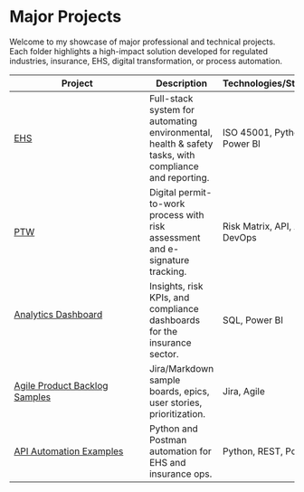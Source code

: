 # Major Projects

Welcome to my showcase of major professional and technical projects. Each folder highlights a high-impact solution developed for regulated industries, insurance, EHS, digital transformation, or process automation.

| Project | Description | Technologies/Standards | Impact |
|---------|-------------|-----------------------|--------|
| [EHS](./EHS-Workflow-Automation/) &nbsp;&nbsp;&nbsp;&nbsp; | Full-stack system for automating environmental, health & safety tasks, with compliance and reporting. | ISO 45001, Python, Power BI | Reduced compliance effort by 40%  |
| [PTW](./PTW-Workflow-Automation/) &nbsp;&nbsp;&nbsp;&nbsp;| Digital permit-to-work process with risk assessment and e-signature tracking. | Risk Matrix, API, Azure DevOps | Cut permit cycle time by 35% |
| [Analytics Dashboard](./Insurance-Analytics-Dashboard/) &nbsp;&nbsp;&nbsp;&nbsp;&nbsp;&nbsp;&nbsp;&nbsp;&nbsp;&nbsp;&nbsp;&nbsp;&nbsp;&nbsp;&nbsp;&nbsp;&nbsp;&nbsp;&nbsp;&nbsp;&nbsp;&nbsp;&nbsp;&nbsp;&nbsp;&nbsp;&nbsp;&nbsp;&nbsp;&nbsp;&nbsp;&nbsp;&nbsp;&nbsp;&nbsp;&nbsp;&nbsp;&nbsp;&nbsp;&nbsp;&nbsp;&nbsp;&nbsp;&nbsp;&nbsp;&nbsp;&nbsp;&nbsp;&nbsp;&nbsp;&nbsp;&nbsp;| Insights, risk KPIs, and compliance dashboards for the insurance sector. | SQL, Power BI | 25% faster decision-making |
| [Agile Product Backlog Samples](./Agile-Product-Backlog/) &nbsp;&nbsp;&nbsp;&nbsp;| Jira/Markdown sample boards, epics, user stories, prioritization. | Jira, Agile | Enhanced feature delivery pace |
| [API Automation Examples](./API-Automation-Examples/) &nbsp;&nbsp;&nbsp;&nbsp;| Python and Postman automation for EHS and insurance ops. | Python, REST, Postman | Improved integration reliability |
